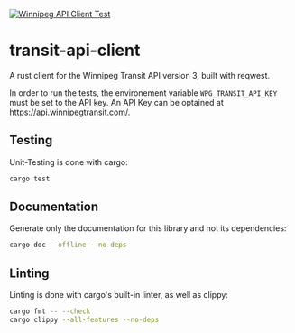 [![Winnipeg API Client Test](https://github.com/MaFeLP/computerscience402-final-project/actions/workflows/transit-api-client.yml/badge.svg)](https://github.com/MaFeLP/computerscience402-final-project/actions/workflows/transit-api-client.yml)

# transit-api-client

A rust client for the Winnipeg Transit API version 3, built with reqwest.

In order to run the tests, the environement variable `WPG_TRANSIT_API_KEY` must be set
to the API key. An API Key can be optained at <https://api.winnipegtransit.com/>.

## Testing
Unit-Testing is done with cargo:

```bash
cargo test
```

## Documentation
Generate only the documentation for this library and not its dependencies:

```bash
cargo doc --offline --no-deps
```

## Linting
Linting is done with cargo's built-in linter, as well as clippy:

```bash
cargo fmt -- --check
cargo clippy --all-features --no-deps
```

